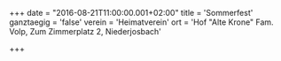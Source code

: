 +++
date = "2016-08-21T11:00:00.001+02:00"
title = 'Sommerfest'
ganztaegig = 'false'
verein = 'Heimatverein'
ort = 'Hof "Alte Krone" Fam. Volp, Zum Zimmerplatz 2, Niederjosbach'

+++

      